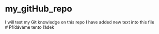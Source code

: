 # my_gitHub_repo
I will test my Git knowledge on this repo
I have added new text into this file    # Přídáváme tento řádek